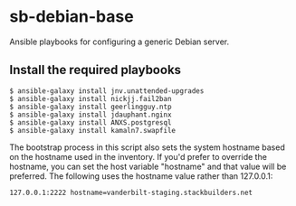 # sb-debian-base

Ansible playbooks for configuring a generic Debian server.

## Install the required playbooks

```
$ ansible-galaxy install jnv.unattended-upgrades
$ ansible-galaxy install nickjj.fail2ban
$ ansible-galaxy install geerlingguy.ntp
$ ansible-galaxy install jdauphant.nginx
$ ansible-galaxy install ANXS.postgresql
$ ansible-galaxy install kamaln7.swapfile
```

The bootstrap process in this script also sets the system hostname
based on the hostname used in the inventory. If you'd prefer to override
the hostname, you can set the host variable "hostname" and that value
will be preferred. The following uses the hostname value rather than
127.0.0.1:

```
127.0.0.1:2222 hostname=vanderbilt-staging.stackbuilders.net
```
